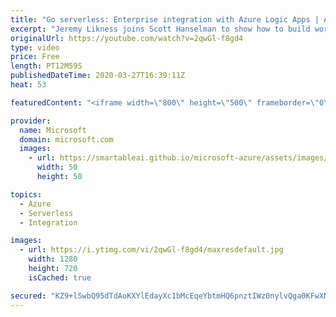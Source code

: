 ```yaml
---
title: "Go serverless: Enterprise integration with Azure Logic Apps | Azure Friday"
excerpt: "Jeremy Likness joins Scott Hanselman to show how to build workflows and integrations from the cloud across third-party services and on-premises servers using Azure Logic Apps.  1:10 - Demo  Overview - What is Azure Logic Apps? https://aka.ms/azfr/621/01  Azure Logic Apps https://aka.ms/azfr/621/02  DEV50:"
originalUrl: https://youtube.com/watch?v=2qwGl-f8gd4
type: video
price: Free
length: PT12M59S
publishedDateTime: 2020-03-27T16:39:11Z
heat: 53

featuredContent: "<iframe width=\"800\" height=\"500\" frameborder=\"0\" src=\"https://www.youtube.com/embed/2qwGl-f8gd4\" allow=\"accelerometer; autoplay; encrypted-media; gyroscope; picture-in-picture\" allowfullscreen></iframe>"

provider:
  name: Microsoft
  domain: microsoft.com
  images:
    - url: https://smartableai.github.io/microsoft-azure/assets/images/organizations/microsoft.com-50x50.jpg
      width: 50
      height: 50

topics:
  - Azure
  - Serverless
  - Integration

images:
  - url: https://i.ytimg.com/vi/2qwGl-f8gd4/maxresdefault.jpg
    width: 1280
    height: 720
    isCached: true

secured: "KZ9+lSwbQ95dTdAoKXYlEdayXc1bMcEqeYbtmHQ6pnztIWz0nylvQga0KFwXNRrTMvmwpymHw8q5qDxlPMdOC3myeo2GG8LK1jz1sGKpdvMBpZQNv5oXeweo+QpZUZ9Ee80VKKwQbCZxYWDIh7n31P0dc/bWfnpsAcaexPoEgr3UMzlRQiAoOFVSiUrrawrAG9UXUnMElA22jXmt3N9FIUFpqVBMmSoW6INHl+NTfWqwJ806CNwOSjMDNXLvueQ3+d/J3NJtHtqOArieSCfDWcIfyxUML0aVPCALK82qVztcRgEGR16UIjswBlTzUOV/OwxxHwcv4uJb3uvGeUJKrbYuHFC+18p6xP7iy6onLHHfTAqdZQxiY75VAJHAUsJzc+usjdpohv4WJz30FlOJm9Sy0NKHWbE9ND/hLD97ye8=;tYyIdKHHzWgBSicFAHcpFQ=="
---
```


